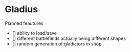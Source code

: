 # Gladius

Planned feautures
  - [] ability to load/save
  - [] different battlefields actually being different shapes
  - [] random generation of gladiators in shop
 
